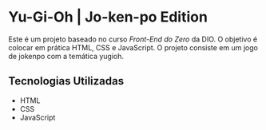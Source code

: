 # Yu-Gi-Oh | Jo-ken-po Edition

Este é um projeto baseado no curso *Front-End do Zero* da DIO. O objetivo é colocar em prática HTML, CSS e JavaScript. O projeto consiste em um jogo de jokenpo com a temática yugioh.

## Tecnologias Utilizadas
- HTML
- CSS
- JavaScript
